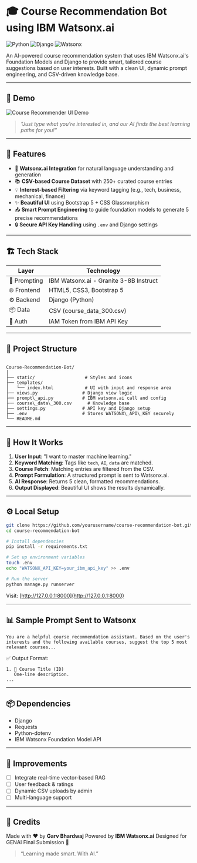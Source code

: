 # 🎓 Course Recommendation Bot using IBM Watsonx.ai

![Python](https://img.shields.io/badge/Python-3.10-blue.svg)
![Django](https://img.shields.io/badge/Django-4.x-green.svg)
![Watsonx](https://img.shields.io/badge/IBM-watsonx.ai-ff9900?logo=ibm)

An AI-powered course recommendation system that uses IBM Watsonx.ai's Foundation Models and Django to provide smart, tailored course suggestions based on user interests. Built with a clean UI, dynamic prompt engineering, and CSV-driven knowledge base.

---

## 📸 Demo

![Course Recommender UI Demo](https://user-images.githubusercontent.com/yourusername/demo-image.gif)

> _"Just type what you're interested in, and our AI finds the best learning paths for you!"_

---

## 🚀 Features

- 🧠 **Watsonx.ai Integration** for natural language understanding and generation
- 📚 **CSV-based Course Dataset** with 250+ curated course entries
- 💡 **Interest-based Filtering** via keyword tagging (e.g., tech, business, mechanical, finance)
- ✨ **Beautiful UI** using Bootstrap 5 + CSS Glassmorphism
- 📤 **Smart Prompt Engineering** to guide foundation models to generate 5 precise recommendations
- 🔒 **Secure API Key Handling** using `.env` and Django settings

---

## 🏗️ Tech Stack

| Layer         | Technology                     |
|--------------|--------------------------------|
| 💬 Prompting  | IBM Watsonx.ai - Granite 3-8B Instruct |
| 🌐 Frontend   | HTML5, CSS3, Bootstrap 5       |
| ⚙️ Backend    | Django (Python)                |
| 📦 Data       | CSV (course_data_300.csv)      |
| 🔐 Auth       | IAM Token from IBM API Key     |

---

## 📁 Project Structure

```

Course-Recommendation-Bot/
│
├── static/                   # Styles and icons
├── templates/
│   └── index.html            # UI with input and response area
├── views.py                 # Django view logic
├── prompt\_api.py           # IBM watsonx.ai call and config
├── course\_data\_300.csv      # Knowledge base
├── settings.py              # API key and Django setup
├── .env                     # Stores WATSONX\_API\_KEY securely
└── README.md

````

---

## 🧪 How It Works

1. **User Input**: "I want to master machine learning."
2. **Keyword Matching**: Tags like `tech`, `AI`, `data` are matched.
3. **Course Fetch**: Matching entries are filtered from the CSV.
4. **Prompt Formulation**: A structured prompt is sent to Watsonx.ai.
5. **AI Response**: Returns 5 clean, formatted recommendations.
6. **Output Displayed**: Beautiful UI shows the results dynamically.

---

## ⚙️ Local Setup

```bash
git clone https://github.com/yourusername/course-recommendation-bot.git
cd course-recommendation-bot

# Install dependencies
pip install -r requirements.txt

# Set up environment variables
touch .env
echo "WATSONX_API_KEY=your_ibm_api_key" >> .env

# Run the server
python manage.py runserver
````

Visit: [http://127.0.0.1:8000](http://127.0.0.1:8000)

---

## 📊 Sample Prompt Sent to Watsonx

```
You are a helpful course recommendation assistant. Based on the user's interests and the following available courses, suggest the top 5 most relevant courses...
```

✅ Output Format:

```
1. 🧠 Course Title (ID)
   One-line description.
...
```

---

## 📦 Dependencies

* Django
* Requests
* Python-dotenv
* IBM Watsonx Foundation Model API

---

## 🧠 Improvements

* [ ] Integrate real-time vector-based RAG
* [ ] User feedback & ratings
* [ ] Dynamic CSV uploads by admin
* [ ] Multi-language support

---

## 🙏 Credits

Made with ❤️ by **Garv Bhardwaj**
Powered by **IBM Watsonx.ai**
Designed for GENAI Final Submission 📘

> “Learning made smart. With AI.”
